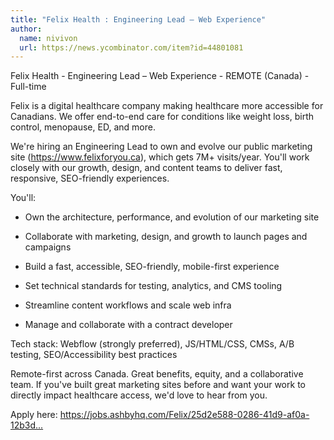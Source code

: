 ```yaml
---
title: "Felix Health : Engineering Lead – Web Experience"
author:
  name: nivivon
  url: https://news.ycombinator.com/item?id=44801081
---
```


<JobNavigation />

Felix Health - Engineering Lead – Web Experience - REMOTE (Canada) - Full-time

Felix is a digital healthcare company making healthcare more accessible for Canadians. We offer end-to-end care for conditions like weight loss, birth control, menopause, ED, and more.

We&#x27;re hiring an Engineering Lead to own and evolve our public marketing site (<a href="https:&#x2F;&#x2F;www.felixforyou.ca" rel="nofollow">https:&#x2F;&#x2F;www.felixforyou.ca</a>), which gets 7M+ visits&#x2F;year. You&#x27;ll work closely with our growth, design, and content teams to deliver fast, responsive, SEO-friendly experiences.

You&#x27;ll:

- Own the architecture, performance, and evolution of our marketing site

- Collaborate with marketing, design, and growth to launch pages and campaigns

- Build a fast, accessible, SEO-friendly, mobile-first experience

- Set technical standards for testing, analytics, and CMS tooling

- Streamline content workflows and scale web infra

- Manage and collaborate with a contract developer

Tech stack: Webflow (strongly preferred), JS&#x2F;HTML&#x2F;CSS, CMSs, A&#x2F;B testing, SEO&#x2F;Accessibility best practices

Remote-first across Canada. Great benefits, equity, and a collaborative team. If you&#x27;ve built great marketing sites before and want your work to directly impact healthcare access, we&#x27;d love to hear from you.

Apply here: <a href="https:&#x2F;&#x2F;jobs.ashbyhq.com&#x2F;Felix&#x2F;25d2e588-0286-41d9-af0a-12b3d3e8581b" rel="nofollow">https:&#x2F;&#x2F;jobs.ashbyhq.com&#x2F;Felix&#x2F;25d2e588-0286-41d9-af0a-12b3d...</a>
<JobApplication />
